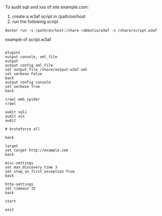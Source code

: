 To audit sqli and xss of site example.com:
1. create a w3af script in /path/on/host
2. run the following script

```
docker run -v /path/on/host:/share rabbotio/w3af -s /share/script.w3af

```

example of script.w3af
```

plugins
output console, xml_file
output
output config xml_file
set output_file /share/output-w3af.xml
set verbose False
back
output config console
set verbose True
back

crawl web_spider
crawl

audit sqli
audit xss
audit

# bruteforce all

back

target
set target http://example.com
back

misc-settings
set max_discovery_time 3
set stop_on_first_exception True
back

http-settings
set timeout 15
back

start

exit

```